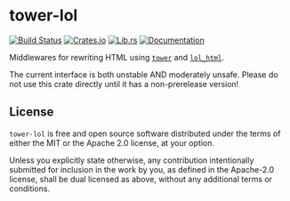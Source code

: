 # tower-lol

[![Build Status][build-badge]][build-url]
[![Crates.io][crates-badge]][crates-url]
[![Lib.rs][librs-badge]][librs-url]
[![Documentation][docs-badge]][docs-url]

[build-url]: https://github.com/leotaku/tower-lol/actions
[crates-url]: https://crates.io/crates/tower-lol
[librs-url]: https://lib.rs/crates/tower-lol
[docs-url]: https://docs.rs/tower-lol

[build-badge]: https://img.shields.io/github/actions/workflow/status/leotaku/tower-lol/build.yml?branch=master
[crates-badge]: https://img.shields.io/crates/v/tower-lol.svg
[librs-badge]: https://img.shields.io/badge/lib.rs-linked-informational
[docs-badge]: https://img.shields.io/docsrs/tower-lol

Middlewares for rewriting HTML using [`tower`] and [`lol_html`].

The current interface is both unstable AND moderately unsafe.
Please do not use this crate directly until it has a
non-prerelease version!

<!-- Override internal links from README generation: -->

[`tower`]: https://docs.rs/tower
[`lol_html`]: https://docs.rs/lol_html

## License

`tower-lol` is free and open source software distributed under the terms of either the MIT or the Apache 2.0 license, at your option.

Unless you explicitly state otherwise, any contribution intentionally submitted for inclusion in the work by you, as defined in the Apache-2.0 license, shall be dual licensed as above, without any additional terms or conditions.
